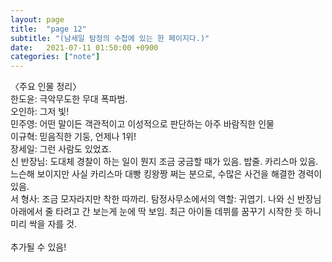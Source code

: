 ```yaml
---
layout: page
title:  "page 12"
subtitle: "(남세일 탐정의 수첩에 있는 한 페이지다.)"
date:   2021-07-11 01:50:00 +0900
categories: ["note"]
---
```


〈주요 인물 정리〉 <br>
한도윤: 극악무도한 무대 폭파범. <br>
오인하: 그저 빛! <br>
민주영: 어떤 말이든 객관적이고 이성적으로 판단하는 아주 바람직한 인물 <br>
이규혁: 믿음직한 기둥, 언제나 1위! <br>
장세일: 그런 사람도 있었죠. <br>
신 반장님: 도대체 경찰이 하는 일이 뭔지 조금 궁금할 때가 있음. 밥줄. 카리스마 있음. 느슨해 보이지만 사실 카리스마 대빵 킹왕짱 쩌는 분으로, 수많은 사건을 해결한 경력이 있음. <br>
서 형사: 조금 모자라지만 착한 따까리. 탐정사무소에서의 역할&#58; 귀엽기. 나와 신 반장님 아래에서 줄 타려고 간 보는게 눈에 딱 보임. 최근 아이돌 데뷔를 꿈꾸기 시작한 듯 하니 미리 싹을 자를 것. <br>
<br>
추가될 수 있음!<br>
<br>